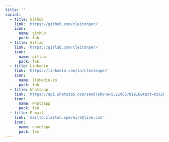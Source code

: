 ```yaml
---
title: ''
social:
  - title: Github
    link: 'https://github.com/cleitonper/'
    icon:
      name: github
      pack: fab
  - title: Gitlab
    link: 'https://gitlab.com/cleitonper/'
    icon:
      name: gitlab
      pack: fab
  - title: Linkedin
    link: 'https://linkedin.com/in/cleitonper'
    icon:
      name: linkedin-in
      pack: fab
  - title: Whatsapp
    link: 'https://api.whatsapp.com/send?phone=5521965791916&text=Oi%20(%3B'
    icon:
      name: whatsapp
      pack: fab
  - title: E-mail
    link: 'mailto:cleiton.spereira@live.com'
    icon:
      name: envelope
      pack: fas
---
```

